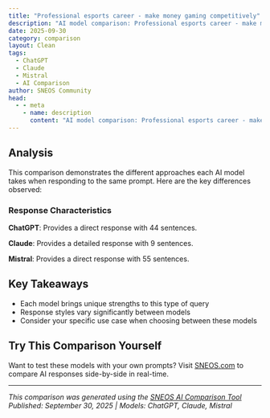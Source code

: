 ```yaml
---
title: "Professional esports career - make money gaming competitively"
description: "AI model comparison: Professional esports career - make money gaming competitively..."
date: 2025-09-30
category: comparison
layout: Clean
tags:
  - ChatGPT
  - Claude
  - Mistral
  - AI Comparison
author: SNEOS Community
head:
  - - meta
    - name: description
      content: "AI model comparison: Professional esports career - make money gaming competitively..."
---
```


<ChatComparison
  title="Professional esports career - make money gaming competitively"
  prompt="Professional esports career - make money gaming competitively"
  :responses='{"ChatGPT": "Pursuing a professional esports career and making money gaming competitively requires dedication, skill development, and strategic planning. Here\u0027s a step-by-step guide to help you get started and succeed:\n\n### 1. Choose Your Game\n- Pick a game you are passionate about and that has a thriving competitive scene (e.g., League of Legends, Dota 2, Counter-Strike: Global Offensive, Valorant, Fortnite, Call of Duty).\n- Research the popularity, prize pools, and career opportunities in that game.\n\n### 2. Develop Your Skills\n- Practice consistently and focus on improving your mechanics, game sense, and teamwork.\n- Watch tutorials, professional matches, and analyze gameplay to learn strategies.\n- Play with and against better players to challenge yourself.\n\n### 3. Build a Gaming Setup\n- Invest in a good gaming PC or console, peripherals (keyboard, mouse, headset), and a stable internet connection.\n- Ensure your setup helps minimize lag and maximizes comfort.\n\n### 4. Join the Community\n- Engage with the gaming community via forums, Discord servers, and social media.\n- Network with other players, coaches, and organizers to find opportunities.\n\n### 5. Compete in Online Tournaments\n- Start by entering small online tournaments or leagues to gain experience.\n- Use platforms like Battlefy, Toornament, or FACEIT to find competitions.\n- Track your progress and refine your play style.\n\n### 6. Join or Form a Team\n- Competitive games often require teamwork; find or create a team of skilled players.\n- Participate in team practices, scrims, and team-based tournaments.\n- Communication and cooperation are key.\n\n### 7. Stream and Create Content\n- Build a personal brand by streaming on Twitch, YouTube, or Facebook Gaming.\n- Create educational or entertaining content related to your game.\n- Growing an audience can lead to sponsorships and additional income.\n\n### 8. Attend Offline Events\n- Compete in LAN events and major tournaments for visibility.\n- Network with industry professionals and sponsors.\n\n### 9. Seek Sponsorships and Contracts\n- As you gain recognition, approach brands and organizations for sponsorships.\n- Consider joining professional esports organizations that offer salaries and support.\n\n### 10. Stay Physically and Mentally Healthy\n- Maintain a balanced lifestyle with exercise, proper nutrition, and rest.\n- Mental resilience is crucial for handling competition pressure.\n\n### Summary\n- **Skill Up**: Master your game.\n- **Compete Regularly**: Build a track record.\n- **Network**: Connect with the community.\n- **Build a Brand**: Stream and create content.\n- **Stay Dedicated**: Consistency and professionalism.\n\nMaking money in esports can come from prize winnings, salary from teams, sponsorship deals, streaming revenue, and coaching. It requires persistence, but with the right approach, you can turn your passion for gaming into a professional career.", "Claude": "# Professional Esports Career Guide\n\n## Current Market Overview\n- **Global revenue**: $1.4\u002B billion industry\n- **Audience**: 500\u002B million viewers worldwide\n- **Growth**: 10-15% annually\n- **Prize pools**: Some tournaments offer $1M\u002B (Dota 2\u0027s TI: $40M\u002B)\n\n## Popular Competitive Games by Genre\n\n### **FPS (First-Person Shooters)**\n- Counter-Strike 2, Valorant, Overwatch 2\n- **Earnings potential**: $50K-500K\u002B annually for top players\n\n### **MOBAs (Multiplayer Online Battle Arenas)**\n- League of Legends, Dota 2\n- **Earnings potential**: $100K-1M\u002B annually for elite players\n\n### **Battle Royales**\n- Fortnite, PUBG, Apex Legends\n- **Earnings potential**: $25K-300K\u002B annually\n\n### **Fighting Games**\n- Street Fighter, Tekken, Super Smash Bros.\n- **Earnings potential**: $10K-100K\u002B annually\n\n### **Sports Simulations**\n- FIFA, NBA 2K, Rocket League\n- **Earnings potential**: $20K-200K\u002B annually\n\n## Path to Professional Gaming\n\n### **Step 1: Choose Your Game**\n- Pick 1-2 games maximum\n- Consider longevity and tournament support\n- Match your natural skills/interests\n\n### **Step 2: Skill Development**\n- **Practice**: 8-12 hours daily (seriously)\n- **Analyze**: Study pro gameplay and your own replays\n- **Physical health**: Exercise, proper nutrition, sleep\n- **Mental health**: Stress management, resilience\n\n### **Step 3: Build Your Reputation**\n- Climb ranked ladders\n- Stream on Twitch/YouTube\n- Participate in amateur tournaments\n- Network with other players\n\n### **Step 4: Join the Competitive Scene**\n- **Local tournaments**: Build experience\n- **Online competitions**: Gain visibility\n- **Team tryouts**: Most games require team play\n- **Sponsorship**: Build personal brand\n\n## Revenue Streams\n\n### **Primary Income**\n- Tournament winnings\n- Team salaries ($2K-50K\u002B monthly)\n- Sponsorship deals\n\n### **Secondary Income**\n- Streaming (Twitch/YouTube)\n- Content creation\n- Coaching ($20-100\u002B per hour)\n- Product endorsements\n\n## Realistic Expectations\n\n### **Success Tiers**\n- **Tier 1 (Top 0.1%)**: $200K-1M\u002B annually\n- **Tier 2 (Top 1%)**: $50K-200K annually\n- **Tier 3 (Top 5%)**: $20K-50K annually\n- **Amateur**: $0-20K annually\n\n### **Timeline**\n- **Minimum**: 2-3 years of dedicated practice\n- **Professional level**: 3-5\u002B years\n- **Peak performance**: Usually ages 16-26\n\n## Challenges \u0026 Considerations\n\n### **Downsides**\n- Extremely competitive (99%\u002B don\u0027t make it)\n- Short career span (typically 5-10 years)\n- Irregular income\n- High stress and burnout rates\n- Limited transferable skills\n\n### **Physical/Mental Demands**\n- Repetitive strain injuries\n- Eye strain\n- Social isolation\n- Performance anxiety\n- Lifestyle sacrifices\n\n## Alternative Esports Careers\n\n### **Industry Roles**\n- **Coaching**: $30K-100K\u002B annually\n- **Analyst/Commentator**: $25K-75K\u002B annually\n- **Tournament organizer**: $35K-80K annually\n- **Team manager**: $40K-90K annually\n- **Content creator**: Highly variable\n\n### **Adjacent Opportunities**\n- Game development\n- Marketing/PR for gaming companies\n- Streaming technology\n- Sports psychology for gamers\n\n## Getting Started Checklist\n\n### **Equipment**\n- High-end gaming PC ($1500-3000\u002B)\n- Professional gaming peripherals\n- Reliable high-speed internet\n- Streaming setup (if content creating)\n\n### **Action Steps**\n1. Choose your game and commit fully\n2. Set up practice schedule (treat it like a job)\n3. Join community Discord servers\n4. Start streaming/creating content\n5. Enter amateur tournaments\n6. Connect with local gaming communities\n\n## Financial Planning\n\n### **Investment", "Mistral": "Building a professional esports career and making money through competitive gaming involves dedication, skill, and strategic planning. Here are some steps to help you get started:\n\n### 1. **Choose Your Game**\n - **Identify Your Strengths:** Determine which games you are particularly skilled at and enjoy playing. Popular esports titles include \u0022League of Legends,\u0022 \u0022Dota 2,\u0022 \u0022Counter-Strike: Global Offensive,\u0022 \u0022Fortnite,\u0022 and \u0022Overwatch.\u0022\n - **Research the Market:** Understand the competitive landscape of the game you choose. Look at the popularity, prize pools, and opportunities for growth.\n\n### 2. **Develop Your Skills**\n - **Practice Regularly:** Consistent practice is key. Spend time mastering the mechanics, strategies, and tactics of your chosen game.\n - **Watch and Learn:** Study professional players and teams. Watch their gameplay, analyze their strategies, and learn from their mistakes.\n - **Join a Community:** Engage with the gaming community through forums, Discord servers, and social media. This can provide valuable insights and networking opportunities.\n\n### 3. **Compete in Tournaments**\n - **Start Local:** Begin by competing in local tournaments and online competitions. This will help you gain experience and build a reputation.\n - **Climb the Ranks:** As you improve, aim for larger, more prestigious tournaments. These often have bigger prize pools and more exposure.\n - **Join a Team:** Consider joining or forming a team. Teamwork is crucial in many esports titles, and being part of a team can enhance your skills and opportunities.\n\n### 4. **Build Your Brand**\n - **Create Content:** Start a YouTube channel, Twitch stream, or social media accounts to share your gameplay, tips, and experiences. Building a following can attract sponsors and fans.\n - **Engage with Your Audience:** Interact with your followers regularly. Respond to comments, host Q\u0026A sessions, and create a community around your brand.\n - **Professionalism:** Maintain a professional demeanor both online and offline. Your reputation can significantly impact your career opportunities.\n\n### 5. **Seek Sponsorships and Endorsements**\n - **Approach Sponsors:** Once you have a following and some competitive success, reach out to potential sponsors. Prepare a media kit that showcases your achievements, audience demographics, and engagement rates.\n - **Negotiate Deals:** Be prepared to negotiate terms and conditions for sponsorships. Understand the value you bring to the table and what you expect in return.\n\n### 6. **Join an Esports Organization**\n - **Apply to Teams:** Many professional esports organizations have open tryouts or scouting programs. Apply to these and showcase your skills.\n - **Network:** Attend gaming conventions, tournaments, and industry events to network with team managers, coaches, and other professionals.\n\n### 7. **Stay Updated**\n - **Keep Learning:** The esports industry is constantly evolving. Stay updated with the latest trends, game updates, and competitive strategies.\n - **Adapt:** Be flexible and willing to adapt to changes in the game or the industry. This can include switching games or roles within a team.\n\n### 8. **Maintain a Healthy Lifestyle**\n - **Physical Health:** Regular exercise, a balanced diet, and adequate sleep are crucial for maintaining peak performance.\n - **Mental Health:** Esports can be mentally demanding. Practice stress management techniques and seek support if needed.\n\n### 9. **Legal and Financial Management**\n - **Contracts:** Understand the terms of any contracts you sign, whether they are with teams, sponsors, or tournament organizers.\n - **Financial Planning:** Manage your earnings wisely. Consider hiring a financial advisor to help with budgeting, investments, and tax planning.\n\n### 10. **Long-Term Planning**\n - **Career Longevity:** Think about your long-term goals. Esports careers can be short, so consider how you can transition into other roles within the industry, such as coaching, casting, or management.\n - **Education:** Continue your education or develop other skills that can be useful after your competitive career.\n\nBuilding a professional esports career requires a combination of skill, dedication, and strategic planning. With the right approach, you can turn your passion for gaming into a lucrative career."}' 
  published-date="16:13"
/>

## Analysis

This comparison demonstrates the different approaches each AI model takes when responding to the same prompt. Here are the key differences observed:

### Response Characteristics

**ChatGPT**: Provides a direct response with 44 sentences. 

**Claude**: Provides a detailed response with 9 sentences. 

**Mistral**: Provides a direct response with 55 sentences. 

## Key Takeaways

- Each model brings unique strengths to this type of query
- Response styles vary significantly between models
- Consider your specific use case when choosing between these models

## Try This Comparison Yourself

Want to test these models with your own prompts? Visit [SNEOS.com](https://sneos.com) to compare AI responses side-by-side in real-time.

---

*This comparison was generated using the [SNEOS AI Comparison Tool](https://sneos.com)*
*Published: September 30, 2025 | Models: ChatGPT, Claude, Mistral*
